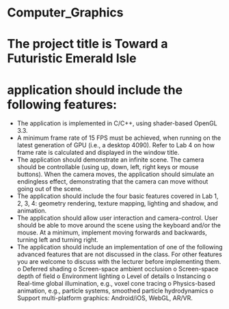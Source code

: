 # Computer_Graphics
# The project title is Toward a Futuristic Emerald Isle
# application should include the following features:
- The application is implemented in C/C++, using shader-based OpenGL 3.3.
- A minimum frame rate of 15 FPS must be achieved, when running on the latest
generation of GPU (i.e., a desktop 4090). Refer to Lab 4 on how frame rate is
calculated and displayed in the window title.
- The application should demonstrate an infinite scene. The camera should be
controllable (using up, down, left, right keys or mouse buttons). When the camera
moves, the application should simulate an endingless effect, demonstrating that the
camera can move without going out of the scene.
- The application should include the four basic features covered in Lab 1, 2, 3, 4:
geometry rendering, texture mapping, lighting and shadow, and animation.
- The application should allow user interaction and camera-control. User should be
able to move around the scene using the keyboard and/or the mouse. At a minimum,
implement moving forwards and backwards, turning left and turning right.
- The application should include an implementation of one of the following advanced
features that are not discussed in the class. For other features you are welcome to
discuss with the lecturer before implementing them.
o Deferred shading
o Screen-space ambient occlusion
o Screen-space depth of field
o Environment lighting
o Level of details
o Instancing
o Real-time global illumination, e.g., voxel cone tracing
o Physics-based animation, e.g., particle systems, smoothed particle
hydrodynamics
o Support multi-platform graphics: Android/iOS, WebGL, AR/VR.
